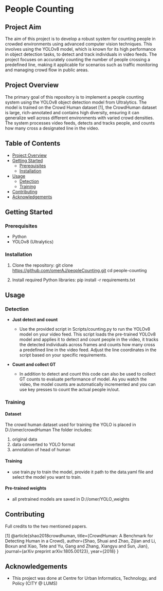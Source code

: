 # People Counting

## Project Aim
The aim of this project is to develop a robust system for counting people in crowded environments using advanced computer vision techniques. This involves using the YOLOv8 model, which is known for its high performance in object detection tasks, to detect and track individuals in video feeds. The project focuses on accurately counting the number of people crossing a predefined line, making it applicable for scenarios such as traffic monitoring and managing crowd flow in public areas.


## Project Overview
The primary goal of this repository is to implement a people counting system using the YOLOv8 object detection model from Ultralytics. The model is trained on the Crowd Human dataset [1], the CrowdHuman dataset is large, rich-annotated and contains high diversity, ensuring it can generalize well across different environments with varied crowd densities. The system processes video feeds, detects and tracks people, and counts how many cross a designated line in the video.


## Table of Contents
- [Project Overview](#project-overview)
- [Getting Started](#getting-started)
  - [Prerequisites](#prerequisites)
  - [Installation](#installation)
- [Usage](#usage)
  - [Detection](#detection)
  - [Training](#training)
- [Contributing](#contributing)
- [Acknowledgements](#acknowledgements)

## Getting Started

### Prerequisites
- Python
- YOLOv8 (Ultralytics)

### Installation
1. Clone the repository:
git clone https://github.com/omerAJ/peopleCounting.git
cd people-counting

2. Install required Python libraries:
pip install -r requirements.txt


## Usage

### Detection

- **Just detect and count**
  - Use the provided script in Scripts/counting.py to run the YOLOv8 model on your video feed. This script loads the pre-trained YOLOv8 model and applies it to detect and count people in the video, it tracks the detected individuals across frames and counts how many cross a predefined line in the video feed. Adjust the line coordinates in the script based on your specific requirements.

- **Count and collect GT**
  - In addition to detect and count this code can also be used to collect GT counts to evaluate performance of model. As you watch the video, the model counts are automatically incremented and you can use key presses to count the actual people in/out.

### Training

#### Dataset

The crowd human dataset used for training the YOLO is placed in D://omer/crowdHuman
The folder includes:
1. original data
2. data converted to YOLO format
3. annotation of head of human

#### Training

- use train.py to train the model, provide it path to the data.yaml file and select the model you want to train.

#### Pre-trained weights

- all pretrained models are saved in D://omer/YOLO_weights

## Contributing
Full credits to the two mentioned papers.

[1] @article{shao2018crowdhuman,
    title={CrowdHuman: A Benchmark for Detecting Human in a Crowd},
    author={Shao, Shuai and Zhao, Zijian and Li, Boxun and Xiao, Tete and Yu, Gang and Zhang, Xiangyu and Sun, Jian},
    journal={arXiv preprint arXiv:1805.00123},
    year={2018}
  }

## Acknowledgements
- This project was done at Centre for Urban Informatics, Technology, and Policy (CITY @ LUMS)

